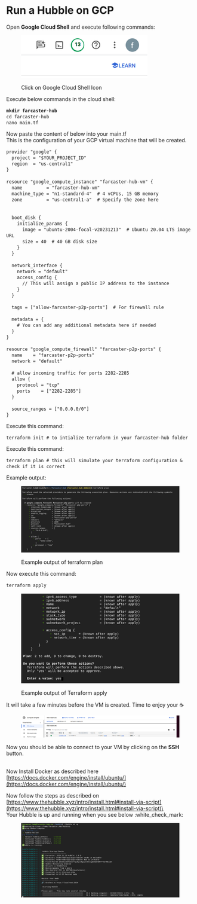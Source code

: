 # Run a Hubble on GCP

Open **Google Cloud Shell** and execute following commands:

<figure><img src="../assets/images/google_cloud_shell.png" alt=""><figcaption><p>Click on Google Cloud Shell Icon</p></figcaption></figure>

Execute below commands in the cloud shell:

<pre><code><strong>mkdir farcaster-hub
</strong>cd farcaster-hub
nano main.tf
</code></pre>

Now paste the content of below into your main.tf \
This is the configuration of your GCP virtual machine that will be created.

```
provider "google" {
  project = "$YOUR_PROJECT_ID"
  region  = "us-central1"
}

resource "google_compute_instance" "farcaster-hub-vm" {
  name         = "farcaster-hub-vm"
  machine_type = "n1-standard-4"  # 4 vCPUs, 15 GB memory
  zone         = "us-central1-a"  # Specify the zone here


  boot_disk {
    initialize_params {
      image = "ubuntu-2004-focal-v20231213"  # Ubuntu 20.04 LTS image URL
      size = 40  # 40 GB disk size
    }
  }

  network_interface {
    network = "default"
    access_config {
      // This will assign a public IP address to the instance
    }
  }

  tags = ["allow-farcaster-p2p-ports"]  # For firewall rule

  metadata = {
    # You can add any additional metadata here if needed
  }
}

resource "google_compute_firewall" "farcaster-p2p-ports" {
  name    = "farcaster-p2p-ports"
  network = "default"
  
  # allow incoming traffic for ports 2282-2285
  allow {
    protocol = "tcp"
    ports    = ["2282-2285"]
  }

  source_ranges = ["0.0.0.0/0"]
}
```

Execute this command:

```
terraform init # to intialize terraform in your farcaster-hub folder
```

Execute this command:

```
terraform plan # this will simulate your terraform configuration & check if it is correct
```

Example output:

<figure><img src="../assets/images/gcp_terraform_plan.png" alt=""><figcaption><p>Example output of terraform plan</p></figcaption></figure>

Now execute this command:

```bash
terraform apply
```

<figure><img src="../assets/images/gcp_terraform_apply.png" alt=""><figcaption><p>Example output of Terraform apply</p></figcaption></figure>

It will take a few minutes before the VM is created. Time to enjoy your :coffee:

<figure><img src="../assets/images/gcp_vm_overview.png" alt=""><figcaption></figcaption></figure>

Now you should be able to connect to your VM by clicking on the **SSH** button.

\
Now Install Docker as described here [https://docs.docker.com/engine/install/ubuntu/](https://docs.docker.com/engine/install/ubuntu/)


Now follow the steps as described on [https://www.thehubble.xyz/intro/install.html#install-via-script](https://www.thehubble.xyz/intro/install.html#install-via-script)\
\
Your Hubble is up and running when you see below :white\_check\_mark:

<figure><img src="../assets/images/gcp_hubble_running.png" alt=""><figcaption></figcaption></figure>
